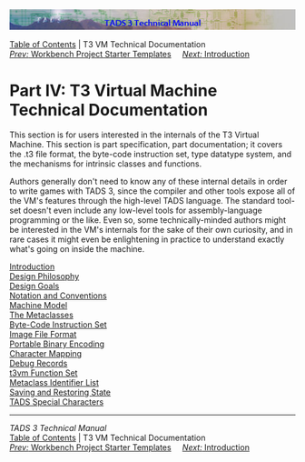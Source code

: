 ---
---
<div class="topbar">

<img src="topbar.jpg" data-border="0" />

</div>

<div class="nav">

<a href="toc.html" class="nav">Table of Contents</a> \| T3 VM Technical
Documentation  
<span class="navnp"><a href="t3projectStarters.html" class="nav"><em>Prev:</em> Workbench
Project Starter Templates</a>    
<a href="t3spec/intro.html" class="nav"><em>Next:</em> Introduction</a>
    </span>

</div>

<div class="main">

# Part IV: T3 Virtual Machine Technical Documentation

This section is for users interested in the internals of the T3 Virtual
Machine. This section is part specification, part documentation; it
covers the .t3 file format, the byte-code instruction set, type datatype
system, and the mechanisms for intrinsic classes and functions.

Authors generally don't need to know any of these internal details in
order to write games with TADS 3, since the compiler and other tools
expose all of the VM's features through the high-level TADS language.
The standard tool-set doesn't even include any low-level tools for
assembly-language programming or the like. Even so, some
technically-minded authors might be interested in the VM's internals for
the sake of their own curiosity, and in rare cases it might even be
enlightening in practice to understand exactly what's going on inside
the machine.

<div class="sectoc">

[Introduction](t3spec/intro.html)  
[Design Philosophy](t3spec/philos.html)  
[Design Goals](t3spec/goals.html)  
[Notation and Conventions](t3spec/notation.html)  
[Machine Model](t3spec/model.html)  
[The Metaclasses](t3spec/metacl.html)  
[Byte-Code Instruction Set](t3spec/opcode.html)  
[Image File Format](t3spec/format.html)  
[Portable Binary Encoding](t3spec/bincode.html)  
[Character Mapping](t3spec/charmap.html)  
[Debug Records](t3spec/debug.html)  
[t3vm Function Set](t3spec/fnset_t3.html)  
[Metaclass Identifier List](t3spec/metalist.html)  
[Saving and Restoring State](t3spec/save.html)  
[TADS Special Characters](t3spec/tadsspch.html)  

</div>

</div>

------------------------------------------------------------------------

<div class="navb">

*TADS 3 Technical Manual*  
<a href="toc.html" class="nav">Table of Contents</a> \| T3 VM Technical
Documentation  
<span class="navnp"><a href="t3projectStarters.html" class="nav"><em>Prev:</em> Workbench
Project Starter Templates</a>    
<a href="t3spec/intro.html" class="nav"><em>Next:</em> Introduction</a>
    </span>

</div>
